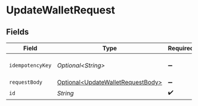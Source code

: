 # UpdateWalletRequest


## Fields

| Field                                                                                    | Type                                                                                     | Required                                                                                 | Description                                                                              |
| ---------------------------------------------------------------------------------------- | ---------------------------------------------------------------------------------------- | ---------------------------------------------------------------------------------------- | ---------------------------------------------------------------------------------------- |
| `idempotencyKey`                                                                         | *Optional\<String>*                                                                      | :heavy_minus_sign:                                                                       | Use an idempotency key                                                                   |
| `requestBody`                                                                            | [Optional\<UpdateWalletRequestBody>](../../models/operations/UpdateWalletRequestBody.md) | :heavy_minus_sign:                                                                       | N/A                                                                                      |
| `id`                                                                                     | *String*                                                                                 | :heavy_check_mark:                                                                       | N/A                                                                                      |